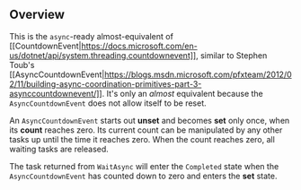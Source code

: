 ## Overview

This is the `async`-ready almost-equivalent of [[CountdownEvent|https://docs.microsoft.com/en-us/dotnet/api/system.threading.countdownevent]], similar to Stephen Toub's [[AsyncCountdownEvent|https://blogs.msdn.microsoft.com/pfxteam/2012/02/11/building-async-coordination-primitives-part-3-asynccountdownevent/]]. It's only an *almost* equivalent because the `AsyncCountdownEvent` does not allow itself to be reset.

An `AsyncCountdownEvent` starts out **unset** and becomes **set** only once, when its **count** reaches zero. Its current count can be manipulated by any other tasks up until the time it reaches zero. When the count reaches zero, all waiting tasks are released.

The task returned from `WaitAsync` will enter the `Completed` state when the `AsyncCountdownEvent` has counted down to zero and enters the **set** state.
